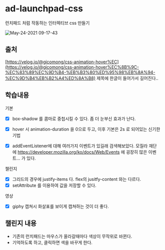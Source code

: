# ad-launchpad-css

런치패드 처럼 작동하는 인터렉티브 css 만들기

![May-24-2021 09-17-43](https://user-images.githubusercontent.com/18102537/119281763-dffa9600-bc71-11eb-9e4b-5149b219b014.gif)


## 출처

[https://velog.io/@gicomong/css-animation-hover%EC](https://velog.io/@gicomong/css-animation-hover%EC%8B%9C-%EC%83%89%EC%9D%B4-%EB%B3%80%ED%95%98%EB%8A%94-%EC%9D%B4%EB%B2%A4%ED%8A%B8) 제목에 한글이 들어가서 길어진다..

## 학습내용
기본
- [x] box-shadow 를 콤마로 중첩시킬 수 있다. 좀 더 눈부신 효과가 난다.
- [x] hover 시 animation-duration 을 0으로 두고, 이후 기본은 2s 로 되어있는 신기한 기법
- [x] addEventListener에 대해 여러가지 이벤트가 있길래 검색해보았다.
    모질라 재단에 https://developer.mozilla.org/ko/docs/Web/Events 에 굉장히 많은 이벤트... 가 있다.


챌린지
- [x] 그리드의 경우에 justify-items 다. flex의 jusitfy-content 와는 다르다.
- [x] setAttribute 를 이용하여 값을 저장할 수 있다.

영상
- [x] giphy 캡쳐시 화살표를 보이게 캡쳐하는 것이 더 좋다.

## 챌린지 내용

- 기존의 런치패드는 마우스가 올라갈때마다 색상이 무작위로 바뀐다.
- 기억하도록 하고, 클릭하면 색을 바꾸게 한다.
